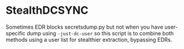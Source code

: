 # StealthDCSYNC
Sometimes EDR blocks secretsdump.py but not when you have user-specific dump using ```-just-dc-user``` so this script is to combine both methods using a user list for stealthier extraction, bypassing EDRs.
